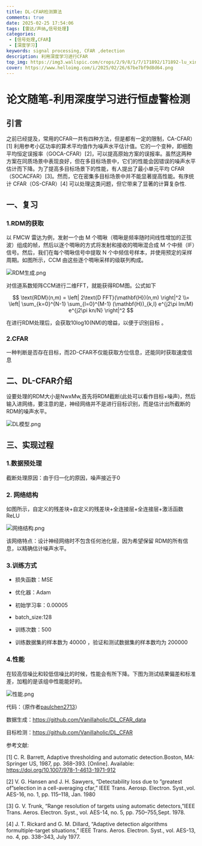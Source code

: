 ```yaml
---
title: DL-CFAR检测算法
comments: true
date: 2025-02-25 17:54:06
tags: [雷达/声纳,信号处理]
categories:
 - [信号处理,CFAR]
 - [深度学习]
keywords: signal processing, CFAR ,detection
description: 利用深度学习进行CFAR
top_img: https://img3.wallspic.com/crops/2/9/8/1/7/171892/171892-lu_xing-cheng_shi-li_cheng_bei-cheng_shi_jing_guan-3840x2160.jpg
cover: https://www.helloimg.com/i/2025/02/26/67be7bf9d8d64.png
---
```


# 论文随笔-利用深度学习进行恒虚警检测

## 引言

之前已经提及，常用的CFAR一共有四种方法，但是都有一定的限制，CA-CFAR）[1] 利用参考小区功率的算术平均值作为噪声水平估计值。它的一个变种，即细胞平均恒定误报率（GOCA-CFAR）[2]，可以提高原始方案的误报率。虽然这两种方案在同质场景中表现良好，但在多目标场景中，它们的性能会因错误的噪声水平估计而下降。为了提高多目标场景下的性能，有人提出了最小单元平均 CFAR（SOCACFAR）[3]。然而，它在密集多目标场景中并不能显著提高性能。有序统计 CFAR（OS-CFAR）[4] 可以处理这类问题，但它带来了显著的计算复杂性.

## 一、复习

### 1.RDM的获取

以 FMCW 雷达为例，发射一个由 M 个啁啾（啁啾是频率随时间线性增加的正弦波）组成的帧，然后以逐个啁啾的方式将发射和接收的啁啾混合成 M 个中频（IF）信号。然后，我们在每个啁啾信号中提取 N 个中频信号样本，并使用预定的采样周期。如图所示，CCM 由这些逐个啁啾采样的级联列构成。

![RDM生成.png](https://www.helloimg.com/i/2025/02/26/67be7bf99ac06.png)

对信道系数矩阵CCM进行二维FFT，就能获得RDM图。公式如下

$$
\text{RDM}(n,m) = \left| 2\text{D FFT}(\mathbf{H})(n,m) \right|^2 \\= \left| \sum_{k=0}^{N-1} \sum_{l=0}^{M-1} (\mathbf{H})_{k,l} e^{j2\pi lm/M} e^{j2\pi kn/N} \right|^2
$$

在进行RDM处理后，会获取10log10(NM)的增益，以便于识别目标 。

### 2.CFAR

一种判断是否存在目标，而2D-CFAR不仅能获取方位信息，还能同时获取速度信息

## 二、DL-CFAR介绍

设要处理的RDM大小是NwxMw,首先将RDM截断(此处可以看作目标+噪声)，然后输入进网络，要注意的是，神经网络并不是进行目标识别，而是估计出所截断的RDM的噪声水平。

![DL模型.png](https://www.helloimg.com/i/2025/02/26/67be7bf9d8d64.png)

## 三、实现过程

### 1.数据预处理

截断处理原因：由于归一化的原因，噪声接近于0

### 2. 网络结构

如图所示，自定义的残差块+自定义的残差块+全连接层+全连接层+激活函数ReLU

![网络结构.png](https://www.helloimg.com/i/2025/02/26/67be7bf967233.png)

该网络特点：设计神经网络时不包含任何池化层，因为希望保留 RDM的所有信息，以精确估计噪声水平。

### 3.训练方式

- 损失函数：MSE

- 优化器：Adam
- 初始学习率：0.00005
- batch_size:128
- 训练次数：500
- 训练数据集的样本数为 40000 ，验证和测试数据集的样本数均为 200000 

### 4.性能

在较高信噪比和较低信噪比的时候，性能会有所下降。下图为测试结果偏差和标准差，加粗的是该组中性能能好的。

![性能.png](https://www.helloimg.com/i/2025/02/26/67be7c0d1a430.png)

代码：（原作者[paulchen2713](https://github.com/Vanillaholic/DL_CFAR_data/commits?author=paulchen2713)）

数据生成：https://github.com/Vanillaholic/DL_CFAR_data

目标检测：https://github.com/Vanillaholic/DL_CFAR  

参考文献:

[1] C. R. Barrett, Adaptive thresholding and automatic detection.Boston, MA: Springer US, 1987, pp. 368–393. [Online]. Available:
https://doi.org/10.1007/978-1-4613-1971-912

[2] V. G. Hansen and J. H. Sawyers, “Detectability loss due to ”greatest of”selection in a cell-averaging cfar,” IEEE Trans. Aerosp. Electron. Syst.,vol. AES-16, no. 1, pp. 115–118, Jan. 1980

[3] G. V. Trunk, “Range resolution of targets using automatic detectors,”IEEE Trans. Aeros. Electron. Syst., vol. AES-14, no. 5, pp. 750–755,Sept. 1978.

[4] J. T. Rickard and G. M. Dillard, “Adaptive detection algorithms formultiple-target situations,” IEEE Trans. Aeros. Electron. Syst., vol. AES-13, no. 4, pp. 338–343, July 1977.
